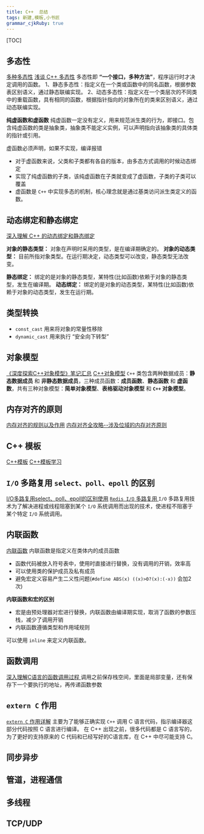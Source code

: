 ```yaml
---
title: C++  总结 
tags: 新建,模板,小书匠
grammar_cjkRuby: true
---
```


[TOC]



##  多态性
[多种多态性][1]
[浅谈 C++ 多态性][2]
多态性即 **“一个接口，多种方法”**，程序运行时才决定调用的函数。
1、静态多态性：指定义在一个类或函数中的同名函数，根据参数表区别语义，通过静态联编实现。
2、动态多态性：指定义在一个类层次的不同类中的重载函数，具有相同的函数，根据指针指向的对象所在的类来区别语义，通过动态联编实现。

**纯虚函数和虚函数**
纯虚函数一定没有定义，用来规范派生类的行为，即接口。包含纯虚函数的类是抽象类，抽象类不能定义实例，可以声明指向该抽象类的具体类的指针或引用。

虚函数必须声明，如果不实现，编译报错
* 对于虚函数来说，父类和子类都有各自的版本，由多态方式调用的时候动态绑定
* 实现了纯虚函数的子类，该纯虚函数在子类就变成了虚函数，子类的子类可以覆盖
* 虚函数是 `C++` 中实现多态的机制，核心理念就是通过基类访问派生类定义的函数。


##  动态绑定和静态绑定
[深入理解 C++ 的动态绑定和静态绑定][3]

**对象的静态类型：** 对象在声明时采用的类型，是在编译期确定的。
**对象的动态类型：** 目前所指对象类型。在运行期决定，动态类型可以改变，静态类型无法改变。

**静态绑定：** 绑定的是对象的静态类型，某特性(比如函数)依赖于对象的静态类型，发生在编译期。
**动态绑定：** 绑定的是对象的动态类型，某特性(比如函数)依赖于对象的动态类型，发生在运行期。


##  类型转换
* `const_cast` 用来将对象的常量性移除
* `dynamic_cast` 用来执行 “安全向下转型”



##  对象模型
[《深度探索C++对象模型》笔记汇总][4]
[C++对象模型][5]
`C++` 类包含两种数据成员：**静态数据成员** 和 **非静态数据成员**，三种成员函数：**成员函数**、**静态函数** 和 **虚函数**，共有三种对象模型：**简单对象模型**、**表格驱动对象模型** 和 **`C++` 对象模型**。


##  内存对齐的原则
[内存对齐的规则以及作用][6]
[内存对齐全攻略--涉及位域的内存对齐原则][7]


##  C++ 模板
[C++模板][8]
[C++模板学习][9]


##  `I/O` 多路复用 `select、poll、epoll` 的区别
[I/O多路复用select、poll、epoll的区别使用][10]
[`Redis I/O` 多路复用 ][11]
`I/O` 多路复用技术为了解决进程或线程阻塞到某个 `I/O` 系统调用而出现的技术，使进程不阻塞于某个特定 `I/O` 系统调用。


##  内联函数
[内联函数][12]
内联函数是指定义在类体内的成员函数
* 函数代码被放入符号表中，使用时直接进行替换，没有调用的开销，效率高
* 可以使用类的保护成员及私有成员
* 避免宏定义容易产生二义性问题(`#define ABS(x) ((x)>0?(x):(-x))` 会加2次)

**内联函数和宏的区别**
* 宏是由预处理器对宏进行替换，内联函数由编译期实现，取消了函数的参数压栈，减少了调用开销
* 内联函数遵循类型和作用域规则

可以使用 `inline` 来定义内联函数。

##  函数调用
[ 深入理解C语言的函数调用过程 ][13]
调用之前保存栈空间，里面是局部变量，还有保存下一个要执行的地址，再传递函数参数

## `extern C` 作用
[`extern C` 作用详解][14]
主要为了能够正确实现 `C++` 调用 C 语言代码，指示编译器这部分代码按照 C 语言进行编译。
在 C++ 出现之前，很多代码都是 C 语言写的，为了更好的支持原来的 C 代码和已经写好的C语言库，在 C++ 中尽可能支持 C。













##  同步异步

##  管道，进程通信


##  多线程


##  TCP/UDP


  [1]: http://blog.csdn.net/fengyunjh/article/details/6188769
  [2]: http://blog.csdn.net/hackbuteer1/article/details/7475622
  [3]: http://blog.csdn.net/chgaowei/article/details/6427731
  [4]: http://www.roading.org/develop/cpp/%E3%80%8A%E6%B7%B1%E5%BA%A6%E6%8E%A2%E7%B4%A2c%E5%AF%B9%E8%B1%A1%E6%A8%A1%E5%9E%8B%E3%80%8B%E7%AC%94%E8%AE%B0%E6%B1%87%E6%80%BB.html
  [5]: http://www.cnblogs.com/skynet/p/3343726.html
  [6]: http://www.cppblog.com/snailcong/archive/2009/03/16/76705.html
  [7]: http://www.cnblogs.com/shitouer/archive/2010/04/07/1706785.html
  [8]: http://www.cnblogs.com/gw811/archive/2012/10/25/2738929.html
  [9]: http://www.cnblogs.com/gaojun/archive/2010/09/10/1823354.html
  [10]: http://www.bkjia.com/ASPjc/1000957.html#top
  [11]: https://www.zhihu.com/question/28594409
  [12]: http://www.cnblogs.com/singa/archive/2008/09/24/1297821.html
  [13]: http://blog.chinaunix.net/uid-23069658-id-3981406.html
  [14]: http://blog.csdn.net/jiqiren007/article/details/5933599